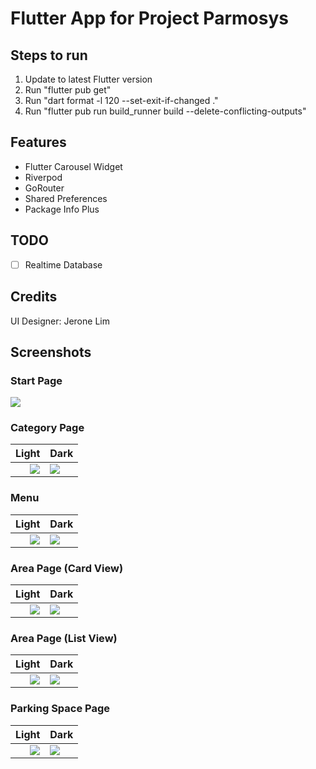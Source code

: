 # Flutter App for Project Parmosys

## Steps to run
1. Update to latest Flutter version
2. Run "flutter pub get"
3. Run "dart format -l 120 --set-exit-if-changed ."
4. Run "flutter pub run build_runner build --delete-conflicting-outputs"

## Features
- Flutter Carousel Widget
- Riverpod
- GoRouter
- Shared Preferences
- Package Info Plus

## TODO
- [ ] Realtime Database

## Credits
UI Designer: Jerone Lim

## Screenshots

### Start Page
![](/reference/screenshot/start_page.png?raw=true)

### Category Page
|                                              Light | Dark                                              |
|---------------------------------------------------:|---------------------------------------------------|
| ![](/reference/screenshot/category_page_light.png) | ![](/reference/screenshot/category_page_dark.png) |

### Menu
|                                     Light | Dark                                     |
|------------------------------------------:|------------------------------------------|
| ![](/reference/screenshot/menu_light.png) | ![](/reference/screenshot/menu_dark.png) |

### Area Page (Card View)
|                                                    Light | Dark                                                    |
|---------------------------------------------------------:|---------------------------------------------------------|
| ![](/reference/screenshot/area_page_card_view_light.png) | ![](/reference/screenshot/area_page_card_view_dark.png) |

### Area Page (List View)
|                                                    Light | Dark                                                    |
|---------------------------------------------------------:|---------------------------------------------------------|
| ![](/reference/screenshot/area_page_list_view_light.png) | ![](/reference/screenshot/area_page_list_view_dark.png) |

### Parking Space Page
|                                                   Light | Dark                                                   |
|--------------------------------------------------------:|--------------------------------------------------------|
| ![](/reference/screenshot/parking_space_page_light.png) | ![](/reference/screenshot/parking_space_page_dark.png) |
